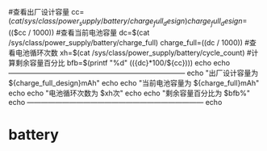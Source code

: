 #查看出厂设计容量
cc=$(cat /sys/class/power_supply/battery/charge_full_design)
charge_full_design=$(($cc / 1000))
#查看当前电池容量
dc=$(cat /sys/class/power_supply/battery/charge_full)
charge_full=$(($dc / 1000))
#查看电池循环次数
xh=$(cat /sys/class/power_supply/battery/cycle_count)
#计算剩余容量百分比
bfb=$(printf "%d" $((${dc}*100/${cc})))
echo
echo —————————————————————————
echo "出厂设计容量为 ${charge_full_design}mAh"
echo
echo "当前电池容量为 ${charge_full}mAh"
echo
echo "电池循环次数为 $xh次"
echo
echo "剩余容量百分比为 $bfb%"
echo —————————————————————————
echo
# battery